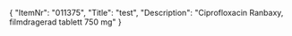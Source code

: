 {
  "ItemNr": "011375",
  "Title": "test",
  "Description": "Ciprofloxacin Ranbaxy, filmdragerad tablett 750 mg"
}